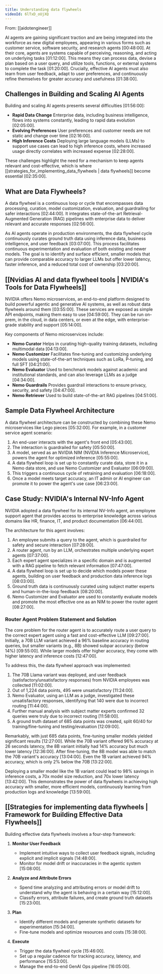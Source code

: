 ```yaml
---
title: Understanding data flywheels
videoId: 6lTxD_oUjXQ
---
```


From: [[aidotengineer]] <br/> 

AI agents are gaining significant traction and are being integrated into the workforce as new digital employees, appearing in various forms such as customer service, software security, and research agents <a class="yt-timestamp" data-t="00:48:00">[00:48:00]</a>. At their core, agents are systems capable of perceiving, reasoning, and acting on underlying tasks <a class="yt-timestamp" data-t="01:12:00">[01:12:00]</a>. This means they can process data, devise a plan based on a user query, and utilize tools, functions, or external systems to complete the task <a class="yt-timestamp" data-t="01:20:00">[01:20:00]</a>. Crucially, effective AI agents must also learn from user feedback, adapt to user preferences, and continuously refine themselves for greater accuracy and usefulness <a class="yt-timestamp" data-t="01:38:00">[01:38:00]</a>.

## Challenges in Building and Scaling AI Agents

Building and scaling AI agents presents several difficulties <a class="yt-timestamp" data-t="01:56:00">[01:56:00]</a>:
*   **Rapid Data Change** Enterprise data, including business intelligence, flows into systems constantly, leading to rapid data evolution <a class="yt-timestamp" data-t="02:05:00">[02:05:00]</a>.
*   **Evolving Preferences** User preferences and customer needs are not static and change over time <a class="yt-timestamp" data-t="02:16:00">[02:16:00]</a>.
*   **High Inference Costs** Deploying large language models (LLMs) to support use cases can lead to high inference costs, where increased usage directly correlates with increased expense <a class="yt-timestamp" data-t="02:28:00">[02:28:00]</a>.

These challenges highlight the need for a mechanism to keep agents relevant and cost-effective, which is where [[strategies_for_implementing_data_flywheels | data flywheels]] become essential <a class="yt-timestamp" data-t="02:35:00">[02:35:00]</a>.

## What are Data Flywheels?

A data flywheel is a continuous loop or cycle that encompasses data processing, curation, model customization, evaluation, and guardrailing for safer interactions <a class="yt-timestamp" data-t="02:44:00">[02:44:00]</a>. It integrates state-of-the-art Retrieval-Augmented Generation (RAG) pipelines with enterprise data to deliver relevant and accurate responses <a class="yt-timestamp" data-t="02:56:00">[02:56:00]</a>.

As AI agents operate in production environments, the data flywheel cycle continuously curates ground truth data using inference data, business intelligence, and user feedback <a class="yt-timestamp" data-t="03:07:00">[03:07:00]</a>. This process facilitates continuous experimentation and evaluation of both existing and newer models. The goal is to identify and surface efficient, smaller models that can provide comparable accuracy to larger LLMs but offer lower latency, faster inference, and a reduced total cost of ownership <a class="yt-timestamp" data-t="03:20:00">[03:20:00]</a>.

## [[Nvidias AI and data flywheel tools | NVIDIA's Tools for Data Flywheels]]

NVIDIA offers Nemo microservices, an end-to-end platform designed to build powerful agentic and generative AI systems, as well as robust data flywheels around them <a class="yt-timestamp" data-t="03:55:00">[03:55:00]</a>. These services are exposed as simple API endpoints, making them easy to use <a class="yt-timestamp" data-t="04:59:00">[04:59:00]</a>. They can be run on-prem, in the cloud, in data centers, or even at the edge, with enterprise-grade stability and support <a class="yt-timestamp" data-t="05:14:00">[05:14:00]</a>.

Key components of Nemo microservices include:
*   **Nemo Curator** Helps in curating high-quality training datasets, including multimodal data <a class="yt-timestamp" data-t="04:13:00">[04:13:00]</a>.
*   **Nemo Customizer** Facilitates fine-tuning and customizing underlying models using state-of-the-art techniques such as LoRa, P-tuning, and full SFT <a class="yt-timestamp" data-t="04:21:00">[04:21:00]</a>.
*   **Nemo Evaluator** Used to benchmark models against academic and institutional standards, and can also leverage LLMs as a judge <a class="yt-timestamp" data-t="04:34:00">[04:34:00]</a>.
*   **Nemo Guardrails** Provides guardrail interactions to ensure privacy, security, and safety <a class="yt-timestamp" data-t="04:47:00">[04:47:00]</a>.
*   **Nemo Retriever** Used to build state-of-the-art RAG pipelines <a class="yt-timestamp" data-t="04:51:00">[04:51:00]</a>.

## Sample Data Flywheel Architecture

A data flywheel architecture can be constructed by combining these Nemo microservices like Lego pieces <a class="yt-timestamp" data-t="05:32:00">[05:32:00]</a>. For example, in a customer service agent scenario:
1.  An end-user interacts with the agent's front end <a class="yt-timestamp" data-t="05:43:00">[05:43:00]</a>.
2.  The interaction is guardrailed for safety <a class="yt-timestamp" data-t="05:50:00">[05:50:00]</a>.
3.  A model, served as an NVIDIA NIM (NVIDIA Inference Microservice), powers the agent for optimized inference <a class="yt-timestamp" data-t="05:55:00">[05:55:00]</a>.
4.  A data flywheel loop is set up to constantly curate data, store it in a Nemo data store, and use Nemo Customizer and Evaluator <a class="yt-timestamp" data-t="06:09:00">[06:09:00]</a>.
5.  This triggers a continuous cycle of retraining and evaluation <a class="yt-timestamp" data-t="06:18:00">[06:18:00]</a>.
6.  Once a model meets target accuracy, an IT admin or AI engineer can promote it to power the agent's use case <a class="yt-timestamp" data-t="06:23:00">[06:23:00]</a>.

## Case Study: NVIDIA's Internal NV-Info Agent

NVIDIA adopted a data flywheel for its internal NV-Info agent, an employee support agent that provides access to enterprise knowledge across various domains like HR, finance, IT, and product documentation <a class="yt-timestamp" data-t="06:44:00">[06:44:00]</a>.

The architecture for this agent involves:
1.  An employee submits a query to the agent, which is guardrailed for safety and secure interaction <a class="yt-timestamp" data-t="07:28:00">[07:28:00]</a>.
2.  A router agent, run by an LLM, orchestrates multiple underlying expert agents <a class="yt-timestamp" data-t="07:37:00">[07:37:00]</a>.
3.  Each expert agent specializes in a specific domain and is augmented with a RAG pipeline to fetch relevant information <a class="yt-timestamp" data-t="07:47:00">[07:47:00]</a>.
4.  A data flywheel loop is set up to decide which models power these agents, building on user feedback and production data inference logs <a class="yt-timestamp" data-t="08:03:00">[08:03:00]</a>.
5.  Ground truth data is continuously curated using subject matter experts and human-in-the-loop feedback <a class="yt-timestamp" data-t="08:20:00">[08:20:00]</a>.
6.  Nemo Customizer and Evaluator are used to constantly evaluate models and promote the most effective one as an NIM to power the router agent <a class="yt-timestamp" data-t="08:27:00">[08:27:00]</a>.

### Router Agent Problem Statement and Solution

The core problem for the router agent is to accurately route a user query to the correct expert agent using a fast and cost-effective LLM <a class="yt-timestamp" data-t="09:27:00">[09:27:00]</a>. Initially, a 70B LLM variant achieved a 96% baseline accuracy in routing queries, but smaller variants (e.g., 8B) showed subpar accuracy (below 14%) <a class="yt-timestamp" data-t="09:55:00">[09:55:00]</a>. While larger models offer higher accuracy, they come with higher latency and inference costs <a class="yt-timestamp" data-t="12:47:00">[12:47:00]</a>.

To address this, the data flywheel approach was implemented:
1.  The 70B Llama variant was deployed, and user feedback (satisfactory/unsatisfactory responses) from NVIDIA employees was collected <a class="yt-timestamp" data-t="11:02:00">[11:02:00]</a>.
2.  Out of 1,224 data points, 495 were unsatisfactory <a class="yt-timestamp" data-t="11:24:00">[11:24:00]</a>.
3.  Nemo Evaluator, using an LLM as a judge, investigated these unsatisfactory responses, identifying that 140 were due to incorrect routing <a class="yt-timestamp" data-t="11:44:00">[11:44:00]</a>.
4.  Further manual analysis with subject matter experts confirmed 32 queries were truly due to incorrect routing <a class="yt-timestamp" data-t="11:58:00">[11:58:00]</a>.
5.  A ground truth dataset of 685 data points was created, split 60/40 for training/fine-tuning and testing/evaluation <a class="yt-timestamp" data-t="12:09:00">[12:09:00]</a>.

Remarkably, with just 685 data points, fine-tuning smaller models yielded significant results <a class="yt-timestamp" data-t="12:27:00">[12:27:00]</a>. While the 70B variant offered 96% accuracy at 26 seconds latency, the 8B variant initially had 14% accuracy but much lower latency <a class="yt-timestamp" data-t="12:36:00">[12:36:00]</a>. After fine-tuning, the 8B model was able to match the 70B variant's accuracy <a class="yt-timestamp" data-t="13:04:00">[13:04:00]</a>. Even the 1B variant achieved 94% accuracy, which is only 2% below the 70B <a class="yt-timestamp" data-t="13:22:00">[13:22:00]</a>.

Deploying a smaller model like the 1B variant could lead to 98% savings in inference costs, a 70x model size reduction, and 70x lower latency <a class="yt-timestamp" data-t="13:42:00">[13:42:00]</a>. This demonstrates the power of data flywheels in achieving high accuracy with smaller, more efficient models, continuously learning from production logs and knowledge <a class="yt-timestamp" data-t="13:59:00">[13:59:00]</a>.

## [[Strategies for implementing data flywheels | Framework for Building Effective Data Flywheels]]

Building effective data flywheels involves a four-step framework:

1.  **Monitor User Feedback**
    *   Implement intuitive ways to collect user feedback signals, including explicit and implicit signals <a class="yt-timestamp" data-t="14:48:00">[14:48:00]</a>.
    *   Monitor for model drift or inaccuracies in the agentic system <a class="yt-timestamp" data-t="15:08:00">[15:08:00]</a>.

2.  **Analyze and Attribute Errors**
    *   Spend time analyzing and attributing errors or model drift to understand why the agent is behaving in a certain way <a class="yt-timestamp" data-t="15:12:00">[15:12:00]</a>.
    *   Classify errors, attribute failures, and create ground truth datasets <a class="yt-timestamp" data-t="15:23:00">[15:23:00]</a>.

3.  **Plan**
    *   Identify different models and generate synthetic datasets for experimentation <a class="yt-timestamp" data-t="15:34:00">[15:34:00]</a>.
    *   Fine-tune models and optimize resources and costs <a class="yt-timestamp" data-t="15:38:00">[15:38:00]</a>.

4.  **Execute**
    *   Trigger the data flywheel cycle <a class="yt-timestamp" data-t="15:46:00">[15:46:00]</a>.
    *   Set up a regular cadence for tracking accuracy, latency, and performance <a class="yt-timestamp" data-t="15:53:00">[15:53:00]</a>.
    *   Manage the end-to-end GenAI Ops pipeline <a class="yt-timestamp" data-t="16:05:00">[16:05:00]</a>.